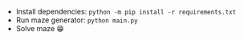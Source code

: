 - Install dependencies: `python -m pip install -r requirements.txt`
- Run maze generator: `python main.py`
- Solve maze :grin:
